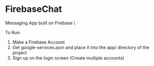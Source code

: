 # FirebaseChat
Messaging App built on Firebase \

To Run:
  1. Make a Firebase Account
  2. Get google-services.json and place it into the app/ directory of the project
  3. Sign up on the login screen (Create multiple accounts)
